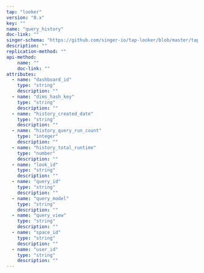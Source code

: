 ```yaml
---
tap: "looker"
version: "0.x"
key: ""
name: "query_history"
doc-link: ""
singer-schema: "https://github.com/singer-io/tap-looker/blob/master/tap_looker/schemas/query_history.json"
description: ""
replication-method: ""
api-method:
    name: ""
    doc-link: ""
attributes:
  - name: "dashboard_id"
    type: "string"
    description: ""
  - name: "dims_hash_key"
    type: "string"
    description: ""
  - name: "history_created_date"
    type: "string"
    description: ""
  - name: "history_query_run_count"
    type: "integer"
    description: ""
  - name: "history_total_runtime"
    type: "number"
    description: ""
  - name: "look_id"
    type: "string"
    description: ""
  - name: "query_id"
    type: "string"
    description: ""
  - name: "query_model"
    type: "string"
    description: ""
  - name: "query_view"
    type: "string"
    description: ""
  - name: "space_id"
    type: "string"
    description: ""
  - name: "user_id"
    type: "string"
    description: ""
---
```

